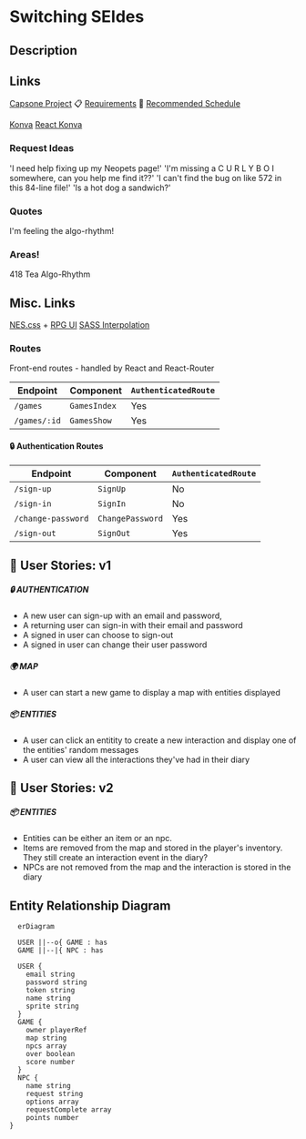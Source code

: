 # Switching SEIdes

## Description



## Links
[Capsone Project](https://git.generalassemb.ly/ga-wdi-boston/capstone-project)
📋 [Requirements](https://git.generalassemb.ly/ga-wdi-boston/capstone-project/blob/main/requirements.md)
📅 [Recommended Schedule](https://git.generalassemb.ly/ga-wdi-boston/capstone-project/blob/main/schedule.md)

[Konva](https://konvajs.org/docs/)
[React Konva](https://github.com/konvajs/react-konva)

### Request Ideas
'I need help fixing up my Neopets page!'
'I'm missing a C U R L Y  B O I somewhere, can you help me find it??'
'I can't find the bug on like 572 in this 84-line file!'
'Is a hot dog a sandwich?'

### Quotes
I'm feeling the algo-rhythm!

### Areas!
418 Tea
Algo-Rhythm


## Misc. Links
 [NES.css](https://nostalgic-css.github.io/NES.css/) + [RPG UI](https://github.com/RonenNess/RPGUI)
 [SASS Interpolation](https://sass-lang.com/documentation/interpolation)

### Routes
Front-end routes - handled by React and React-Router

| Endpoint           | Component        | `AuthenticatedRoute` |
|--------------------|------------------|----------------------|
| `/games`           | `GamesIndex`     | Yes |
| `/games/:id`       | `GamesShow`      | Yes |


#### 🔒 Authentication Routes
| Endpoint           | Component        | `AuthenticatedRoute` |
|--------------------|------------------|----------------------|
| `/sign-up`         | `SignUp`         | No  |
| `/sign-in`         | `SignIn`         | No  |
| `/change-password` | `ChangePassword` | Yes |
| `/sign-out`        | `SignOut`        | Yes |



## 🙎 User Stories: v1
##### 🔒 AUTHENTICATION
  - A new user can sign-up with an email and password,
  - A returning user can sign-in with their email and password
  - A signed in user can choose to sign-out
  - A signed in user can change their user password

##### 🌍 MAP
  - A user can start a new game to display a map with entities displayed

##### 📦 ENTITIES
  - A user can click an entitity to create a new interaction and display one of the entities' random messages
  - A user can view all the interactions they've had in their diary

## 🙋 User Stories: v2
##### 📦 ENTITIES
 - Entities can be either an item or an npc.
 - Items are removed from the map and stored in the player's inventory. They still create an interaction event in the diary?
 - NPCs are not removed from the map and the interaction is stored in the diary


## Entity Relationship Diagram
```mermaid
  erDiagram

  USER ||--o{ GAME : has
  GAME ||--|{ NPC : has
    
  USER {
    email string
    password string
    token string
    name string
    sprite string
  }
  GAME {
    owner playerRef
    map string
    npcs array
    over boolean
    score number
  }
  NPC {
    name string
    request string
    options array
    requestComplete array
    points number
}
```
